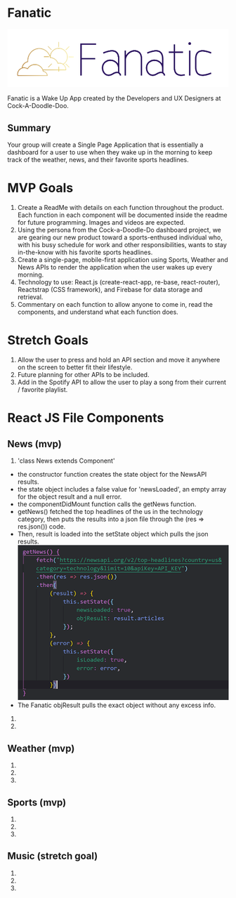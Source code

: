 # Fanatic 
![logo placeholder](src/img/fanatic-logo-5.PNG "Logo placeholder")

Fanatic is a Wake Up App created by the Developers and UX Designers at Cock-A-Doodle-Doo.

## Summary

Your group will create a Single Page Application that is essentially a dashboard for a user to use when they wake up in the morning to keep track of the weather, news, and their favorite sports headlines.

# MVP Goals
1. Create a ReadMe with details on each function throughout the product. Each function in each component will be documented inside the readme for future programming. Images and videos are expected.
1. Using the persona from the Cock-a-Doodle-Do dashboard project, we are gearing our new product toward a sports-enthused individual who, with his busy schedule for work and other responsibilities, wants to stay in-the-know with his favorite sports headlines. 
1. Create a single-page, mobile-first application using Sports, Weather and News APIs to render the application when the user wakes up every morning.
1. Technology to use: React.js (create-react-app, re-base, react-router), Reactstrap (CSS framework), and Firebase for data storage and retrieval.
1. Commentary on each function to allow anyone to come in, read the components, and understand what each function does.


# Stretch Goals
1. Allow the user to press and hold an API section and move it anywhere on the screen to better fit their lifestyle. 
1. Future planning for other APIs to be included.
1. Add in the Spotify API to allow the user to play a song from their current / favorite playlist.

# React JS File Components

## News (mvp)
1. 'class News extends Component'
 - the constructor function creates the state object for the NewsAPI results. 
 - the state object includes a false value for 'newsLoaded', an empty array for the object result and a null error.
 - the componentDidMount function calls the getNews function.
 - getNews() fetched the top headlines of the us in the technology category, then puts the results into a json file through the (res => res.json()) code.
 - Then, result is loaded into the setState object which pulls the json results.
 ![newsapi fetch function](src/img/api-func-img.PNG "newsapi fetch function")
 - The Fanatic objResult pulls the exact object without any excess info.

1. 
1.

## Weather (mvp)
1. 
1. 
1. 

## Sports (mvp)
1. 
1. 
1. 

## Music (stretch goal)
1. 
1. 
1. 

